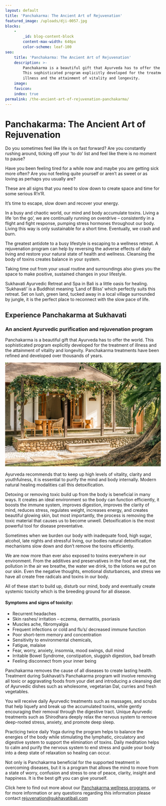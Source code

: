 ```yaml
---
layout: default
title: 'Panchakarma: The Ancient Art of Rejuvenation'
featured_image: /uploads/dji-0057.jpg
blocks:
    -
        _id: blog-content-block
        content-max-width: 640px
        color-scheme: leaf-100
seo:
    title: 'Panchakarma: The Ancient Art of Rejuvenation'
    description: >-
        Panchakarma is a beautiful gift that Ayurveda has to offer the world.
        This sophisticated program explicitly developed for the treatment of
        illness and the attainment of vitality and longevity. 
    image:
    favicon:
    index: true
permalink: /the-ancient-art-of-rejuvenation-panchakarma/
---
```

# Panchakarma: The Ancient Art of Rejuvenation

Do you sometimes feel like life is on fast forward? Are you constantly rushing around, ticking off your ‘to do’ list and feel like there is no moment to pause?

Have you been feeling tired for a while now and maybe you are getting sick more often? Are you not feeling quite yourself or aren’t as sweet or as loving as perhaps you usually are?

These are all signs that you need to slow down to create space and time for some serious R’n’R.

It’s time to escape, slow down and recover your energy.

In a busy and chaotic world, our mind and body accumulate toxins. Living a life ‘on the go’, we are continually running on overdrive – consistently in a flight and fight response, pumping stress hormones throughout our body. Living this way is only sustainable for a short time. Eventually, we crash and burn.

The greatest antidote to a busy lifestyle is escaping to a wellness retreat. A rejuvenation program can help by reversing the adverse effects of daily living and restore your natural state of health and wellness. Cleansing the body of toxins creates balance in your system.

Taking time out from your usual routine and surroundings also gives you the space to make positive, sustained changes in your lifestyle.

Sukhavati Ayurvedic Retreat and Spa in Bali is a little oasis for healing. ‘Sukhavati’ is a Buddhist meaning ‘Land of Bliss’ which perfectly suits this retreat. Set on lush, green land, tucked away in a local village surrounded by jungle, it is the perfect place to reconnect with the slow pace of life.

## **Experience Panchakarma at Sukhavati**

### An ancient Ayurvedic purification and rejuvenation program

Panchakarma is a beautiful gift that Ayurveda has to offer the world. This sophisticated program explicitly developed for the treatment of illness and the attainment of vitality and longevity. Panchakarma treatments have been refined and developed over thousands of years.

![Sukhavati Retreat](/uploads/300cf6b76317e28fdf479bd006ebfd48.jpeg)

Ayurveda recommends that to keep up high levels of vitality, clarity and youthfulness, it is essential to purify the mind and body internally. Modern natural healing modalities call this detoxification.

Detoxing or removing toxic build up from the body is beneficial in many ways. It creates an ideal environment so the body can function efficiently, it boosts the immune system, improves digestion, improves the clarity of mind, reduces stress, regulates weight, increases energy, and creates beautiful glowing skin, but most importantly, the process is removing the toxic material that causes us to become unwell. Detoxification is the most powerful tool for disease preventative.

Sometimes when we burden our body with inadequate food, high sugar, alcohol, late nights and stressful living, our bodies natural detoxification mechanisms slow down and don’t remove the toxins efficiently.

We are now more than ever also exposed to toxins everywhere in our environment. From the additives and preservatives in the food we eat, the pollution in the air we breathe, the water we drink, to the lotions we put on our skin. Even the negative thoughts, emotional disturbances, and stress we have all create free radicals and toxins in our body.

All of these start to build up, disturb our mind, body and eventually create systemic toxicity which is the breeding ground for all disease.

#### Symptoms and signs of toxicity:

* Recurrent headaches
* Skin rashes/ irritation – eczema, dermatitis, psoriasis
* Muscles ache, fibromyalgia
* Frequent infections or cold and flu’s/ decreased immune function
* Poor short-term memory and concentration
* Sensitivity to environmental chemicals,
* Fatigue, malaise
* Fear, worry, anxiety, insomnia, mood swings, dull mind
* Irritable Bowel Syndrome, constipation, sluggish digestion, bad breath
* Feeling disconnect from your inner being

Panchakarma removes the cause of all diseases to create lasting health. Treatment during Sukhavati’s Panchakarma program will involve removing all toxic or aggravating foods from your diet and introducing a cleansing diet of Ayurvedic dishes such as wholesome, vegetarian Dal, curries and fresh vegetables.

You will receive daily Ayurvedic treatments such as massages, and scrubs that help liquefy and break up the accumulated toxins, while gently encouraging their removal through the digestive tract. Unique Ayurvedic treatments such as Shirodhara deeply relax the nervous system to remove deep-rooted stress, anxiety, and promote deep sleep.

Practicing twice daily Yoga during the program helps to balance the energies of the body while stimulating the lymphatic, circulatory and digestive system to support the elimination of toxins. Daily meditation helps to calm and purify the nervous system to end stress and guide your body into a deep state of relaxation so healing can occur.

Not only is Panchakarma beneficial for the supported treatment in overcoming diseases, but it is a program that allows the mind to move from a state of worry, confusion and stress to one of peace, clarity, insight and happiness. It is the best gift you can give yourself.

Click here to find out more about our [Panchakarma wellness programs](/ayurvedic-wellness-retreat.html), or for more information or any questions regarding this information please contact [rejuvenation@sukhavatibali.com](https://web.archive.org/web/20241111035928/mailto:rejuvenation@sukhavatibali.com)